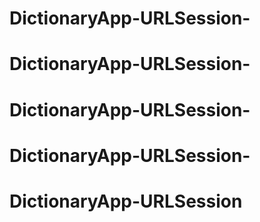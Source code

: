 # DictionaryApp-URLSession-
# DictionaryApp-URLSession-
# DictionaryApp-URLSession-
# DictionaryApp-URLSession-
# DictionaryApp-URLSession
